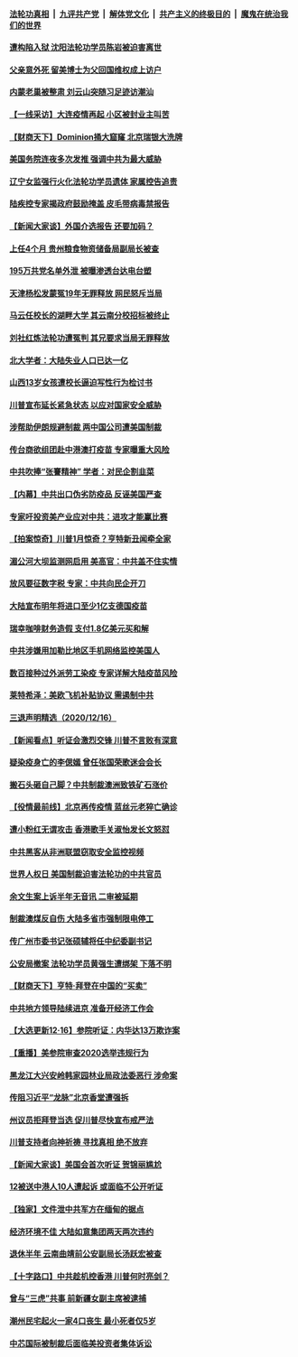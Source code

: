 

####  [法轮功真相](../../../../basic/blob/master/README.md?t=12180803) &nbsp;|&nbsp; [九评共产党](../../../../9ping.md/blob/master/README.md?t=12180803) &nbsp;|&nbsp; [解体党文化](../../../../jtdwh.md/blob/master/README.md?t=12180803)  &nbsp;|&nbsp; [共产主义的终极目的](../../../../gczydzjmd.md/blob/master/README.md?t=12180803) &nbsp;|&nbsp; [魔鬼在统治我们的世界](../../../../mgztzwmdsj.md/blob/master/README.md?t=12180803) 

#### [遭构陷入狱 沈阳法轮功学员陈岩被迫害离世](../pages/nsc413/n12627670.md?t=12180803) 

#### [父亲意外死 留美博士为父回国维权成上访户](../pages/nsc413/n12628210.md?t=12180803) 

#### [内蒙老巢被整肃 刘云山突随习足迹访潮汕](../pages/nsc413/n12628055.md?t=12180803) 

#### [【一线采访】大连疫情再起 小区被封业主叫苦](../pages/nsc413/n12628197.md?t=12180803) 

#### [【财商天下】Dominion捅大窟窿 北京瑞银大洗牌](../pages/nsc413/n12628103.md?t=12180803) 

#### [美国务院连夜多次发推 强调中共为最大威胁](../pages/nsc413/n12628015.md?t=12180803) 

#### [辽宁女监强行火化法轮功学员遗体 家属控告追责](../pages/nsc413/n12627351.md?t=12180803) 

#### [陆疾控专家揭政府鼓励掩盖 皮毛带病毒禁报告](../pages/nsc413/n12627159.md?t=12180803) 

#### [【新闻大家谈】外国介选报告 还要加码？](../pages/nsc413/n12627681.md?t=12180803) 

#### [上任4个月 贵州粮食物资储备局副局长被查](../pages/nsc413/n12627496.md?t=12180803) 

#### [195万共党名单外泄 被曝渗透台达电台塑](../pages/nsc413/n12626909.md?t=12180803) 

#### [天津杨松发蒙冤19年无罪释放 网民怒斥当局](../pages/nsc413/n12627195.md?t=12180803) 

#### [马云任校长的湖畔大学 其云南分校招标被终止](../pages/nsc413/n12626630.md?t=12180803) 

#### [刘社红炼法轮功遭冤判 其兄要求当局无罪释放](../pages/nsc413/n12626976.md?t=12180803) 

#### [北大学者：大陆失业人口已达一亿](../pages/nsc413/n12626970.md?t=12180803) 

#### [山西13岁女孩遭校长逼迫写性行为检讨书](../pages/nsc413/n12626988.md?t=12180803) 

#### [川普宣布延长紧急状态 以应对国家安全威胁](../pages/nsc413/n12627138.md?t=12180803) 

#### [涉帮助伊朗规避制裁 两中国公司遭美国制裁](../pages/nsc413/n12626573.md?t=12180803) 

#### [传台商欲组团赴中港澳打疫苗 专家曝重大风险](../pages/nsc413/n12626773.md?t=12180803) 


#### [中共吹捧“张謇精神” 学者：对民企割韭菜](../pages/nsc413/n12626460.md?t=12180803) 

#### [【内幕】中共出口伪劣防疫品 反诬美国严查](../pages/nsc413/n12592597.md?t=12180803) 

#### [专家吁投资美产业应对中共：进攻才能赢比赛](../pages/nsc413/n12626456.md?t=12180803) 

#### [【拍案惊奇】川普1月惊奇？亨特新丑闻牵全家](../pages/nsc413/n12626458.md?t=12180803) 

#### [湄公河大坝监测网启用 美高官：中共盖不住实情](../pages/nsc413/n12626326.md?t=12180803) 

#### [放风要征数字税 专家：中共向民企开刀](../pages/nsc413/n12626331.md?t=12180803) 

#### [大陆宣布明年将进口至少1亿支德国疫苗](../pages/nsc413/n12626403.md?t=12180803) 

#### [瑞幸咖啡财务造假 支付1.8亿美元买和解](../pages/nsc413/n12626059.md?t=12180803) 

#### [中共涉嫌用加勒比地区手机网络监控美国人](../pages/nsc413/n12626292.md?t=12180803) 

#### [数百接种过外派劳工染疫 专家详解大陆疫苗风险](../pages/nsc413/n12626116.md?t=12180803) 

#### [莱特希泽：美欧飞机补贴协议 需遏制中共](../pages/nsc413/n12626090.md?t=12180803) 

#### [三退声明精选（2020/12/16）](../pages/nsc413/n12626259.md?t=12180803) 

#### [【新闻看点】听证会激烈交锋 川普不言败有深意](../pages/nsc413/n12625906.md?t=12180803) 

#### [疑染疫身亡的李偲嫣 曾任张国荣歌迷会会长](../pages/nsc413/n12625818.md?t=12180803) 

#### [搬石头砸自己脚？中共制裁澳洲致铁矿石涨价](../pages/nsc413/n12625976.md?t=12180803) 

#### [【役情最前线】北京再传疫情 蓝丝元老猝亡确诊](../pages/nsc413/n12625648.md?t=12180803) 

#### [遭小粉红无谓攻击 香港歌手关淑怡发长文怒怼](../pages/nsc413/n12625572.md?t=12180803) 

#### [中共黑客从非洲联盟窃取安全监控视频](../pages/nsc413/n12625855.md?t=12180803) 

#### [世界人权日 美国制裁迫害法轮功的中共官员](../pages/nsc413/n12624604.md?t=12180803) 

#### [余文生案上诉半年无音讯 二审被延期](../pages/nsc413/n12625743.md?t=12180803) 

#### [制裁澳煤反自伤 大陆多省市强制限电停工](../pages/nsc413/n12625463.md?t=12180803) 

#### [传广州市委书记张硕辅将任中纪委副书记](../pages/nsc413/n12625517.md?t=12180803) 

#### [公安局撤案 法轮功学员黄强生遭绑架 下落不明](../pages/nsc413/n12624692.md?t=12180803) 

#### [【财商天下】亨特‧拜登在中国的“买卖”](../pages/nsc413/n12625460.md?t=12180803) 

#### [中共地方领导陆续进京 准备开经济工作会](../pages/nsc413/n12625312.md?t=12180803) 

#### [【大选更新12·16】参院听证：内华达13万欺诈案](../pages/nsc413/n12624493.md?t=12180803) 

#### [【重播】美参院审查2020选举违规行为](../pages/nsc413/n12623093.md?t=12180803) 

#### [黑龙江大兴安岭韩家园林业局政法委恶行 涉命案](../pages/nsc413/n12622815.md?t=12180803) 

#### [传阻习近平“龙脉”北京香堂遭强拆](../pages/nsc413/n12625158.md?t=12180803) 

#### [州议员拒拜登当选 促川普尽快宣布戒严法](../pages/nsc413/n12625178.md?t=12180803) 

#### [川普支持者向神祈祷 寻找真相 绝不放弃](../pages/nsc413/n12624908.md?t=12180803) 

#### [【新闻大家谈】美国会首次听证 贺锦丽尴尬](../pages/nsc413/n12623847.md?t=12180803) 

#### [12被送中港人10人遭起诉 或面临不公开听证](../pages/nsc413/n12624748.md?t=12180803) 

#### [【独家】文件泄中共军方在缅甸的据点](../pages/nsc413/n12623121.md?t=12180803) 

#### [经济环境不佳 大陆如意集团两天两次违约](../pages/nsc413/n12624436.md?t=12180803) 

#### [退休半年 云南曲靖前公安副局长汤跃宏被查](../pages/nsc413/n12624442.md?t=12180803) 

#### [【十字路口】中共趁机控香港 川普何时亮剑？](../pages/nsc413/n12623609.md?t=12180803) 

#### [曾与“三虎”共事 前新疆女副主席被逮捕](../pages/nsc413/n12624405.md?t=12180803) 

#### [潮州民宅起火一家4口丧生 最小死者仅5岁](../pages/nsc413/n12624312.md?t=12180803) 

#### [中芯国际被制裁后面临美投资者集体诉讼](../pages/nsc413/n12624102.md?t=12180803) 

